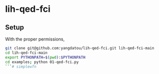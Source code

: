 # lih-qed-fci

## Setup
With the proper permissions,

```bash
git clone git@github.com:yangdatou/lih-qed-fci.git lih-qed-fci-main
cd lih-qed-fci-main
export PYTHONPATH=$(pwd):$PYTHONPATH
cd examples; python 01-qed-fci.py
```# simplewfn
